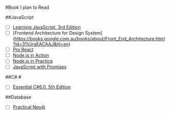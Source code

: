 #Book I plan to Read

##JavaScript

- [ ] [Learning JavaScript, 3rd Edition](http://shop.oreilly.com/product/0636920035534.do)
- [ ] [Frontend Architecture for Design System] (https://books.google.com.au/books/about/Front_End_Architecture.html?id=31VJrgEACAAJ&hl=en)
- [ ] [Pro React](http://www.apress.com/9781484212615)
- [ ] [Node.js in Action](https://www.manning.com/books/node-js-in-action)
- [ ] [Node.js in Practice](http://www.amazon.com/Node-js-Practice-Alex-R-Young/dp/1617290939/ref=sr_1_4?ie=UTF8&qid=1456830835&sr=8-4&keywords=node+in+action)
- [ ] [JavaScript with Promises](http://shop.oreilly.com/product/0636920032151.do)

##C# #

- [ ] [Essential C#6.0, 5th Edition](http://www.amazon.com/Essential-6-0-Addison-Wesley-Microsoft-Technology/dp/0134141040/ref=sr_1_1?ie=UTF8&qid=1456830949&sr=8-1&keywords=essential+c%23+6.0)


##Database

- [ ] [Practical Neo4j](http://www.apress.com/9781484200230)

